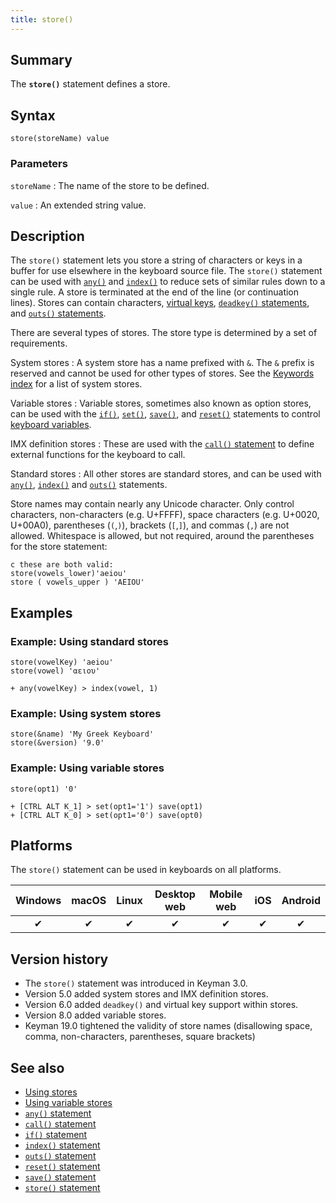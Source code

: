 ```yaml
---
title: store()
---
```


## Summary

The **`store()`** statement defines a store.

## Syntax

```
store(storeName) value
```

### Parameters

`storeName`
:   The name of the store to be defined.

`value`
:   An extended string value.

## Description

The `store()` statement lets you store a string of characters or keys in
a buffer for use elsewhere in the keyboard source file. The `store()`
statement can be used with [`any()`](any) and [`index()`](index) to
reduce sets of similar rules down to a single rule. A store is
terminated at the end of the line (or continuation lines). Stores can
contain characters, [virtual keys](../guide/virtual-keys), [`deadkey()`
statements](deadkey), and [`outs()` statements](outs).

There are several types of stores. The store type is determined by a set
of requirements.

System stores
:   A system store has a name prefixed with `&`. The `&` prefix is
    reserved and cannot be used for other types of stores. See the
    [Keywords index](_keywordsbytype) for a list of system stores.

Variable stores
:   Variable stores, sometimes also known as option stores, can be used
    with the [`if()`](if), [`set()`](set), [`save()`](save), and
    [`reset()`](reset) statements to control [keyboard
    variables](../guide/variable-stores).

IMX definition stores
:   These are used with the [`call()` statement](call) to define
    external functions for the keyboard to call.

Standard stores
:   All other stores are standard stores, and can be used with
    [`any()`](any), [`index()`](index) and [`outs()`](outs) statements.

Store names may contain nearly any Unicode character. Only control characters,
non-characters (e.g. U+FFFF), space characters (e.g. U+0020, U+00A0),
parentheses (`(`,`)`), brackets (`[`,`]`), and commas (`,`) are not allowed.
Whitespace is allowed, but not required, around the parentheses for the store
statement:

```
c these are both valid:
store(vowels_lower)'aeiou'
store ( vowels_upper ) 'AEIOU'
```

## Examples

### Example: Using standard stores

```
store(vowelKey) 'aeiou'
store(vowel) 'αειου'

+ any(vowelKey) > index(vowel, 1)
```

### Example: Using system stores

```
store(&name) 'My Greek Keyboard'
store(&version) '9.0'
```

### Example: Using variable stores

```
store(opt1) '0'

+ [CTRL ALT K_1] > set(opt1='1') save(opt1)
+ [CTRL ALT K_0] > set(opt1='0') save(opt0)
```

## Platforms

The `store()` statement can be used in keyboards on all platforms.

| Windows | macOS | Linux | Desktop web | Mobile web | iOS | Android |
|:-------:|:-----:|:-----:|:-----------:|:----------:|:---:|:-------:|
| ✔       | ✔     | ✔     | ✔           | ✔          | ✔   | ✔       |

## Version history

* The `store()` statement was introduced in Keyman 3.0.
* Version 5.0 added system stores and IMX definition stores.
* Version 6.0 added `deadkey()` and virtual key support within stores.
* Version 8.0 added variable stores.
* Keyman 19.0 tightened the validity of store names (disallowing space, comma,
  non-characters, parentheses, square brackets)

## See also

-   [Using stores](../guide/stores)
-   [Using variable stores](../guide/variable-stores)
-   [`any()` statement](any)
-   [`call()` statement](call)
-   [`if()` statement](if)
-   [`index()` statement](index)
-   [`outs()` statement](outs)
-   [`reset()` statement](reset)
-   [`save()` statement](save)
-   [`store()` statement](store)
